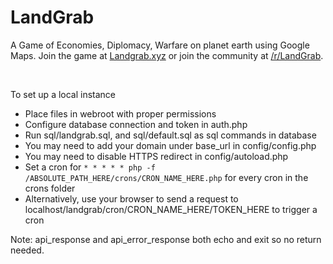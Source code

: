 <h1>LandGrab</h1>

A Game of Economies, Diplomacy, Warfare on planet earth using Google Maps. Join the game at <a href="http://landgrab.xyz/">Landgrab.xyz</a> or join the community at <a href="https://www.reddit.com/r/LandGrab/">/r/LandGrab</a>.

<br>

To set up a local instance

<ul>
    <li>Place files in webroot with proper permissions</li>
    <li>Configure database connection and token in auth.php</li>
    <li>Run sql/landgrab.sql, and sql/default.sql as sql commands in database</li>
    <li>You may need to add your domain under base_url in config/config.php</li>
    <li>You may need to disable HTTPS redirect in config/autoload.php</li>
    <li>Set a cron for <code>* * * * * php -f /ABSOLUTE_PATH_HERE/crons/CRON_NAME_HERE.php</code> for every cron in the crons folder</li>
    <li>Alternatively, use your browser to send a request to localhost/landgrab/cron/CRON_NAME_HERE/TOKEN_HERE to trigger a cron</li>
</ul>

<p>
	Note: api_response and api_error_response both echo and exit so no return needed.
</p>